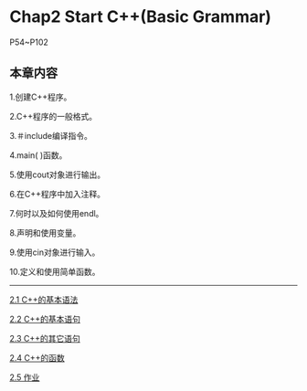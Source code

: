 # Chap2 Start C++(Basic Grammar)

P54~P102

## 本章内容

1.创建C++程序。

2.C++程序的一般格式。

3.＃include编译指令。

4.main( )函数。

5.使用cout对象进行输出。

6.在C++程序中加入注释。

7.何时以及如何使用endl。

8.声明和使用变量。

9.使用cin对象进行输入。

10.定义和使用简单函数。

****

[2.1 C++的基本语法](https://github.com/EscoffierZhou/CPP_Primer_Plus_NOTE/blob/main/Chap2%20Start%20C%2B%2B/2.1%20C%2B%2B%E7%9A%84%E5%9F%BA%E6%9C%AC%E8%AF%AD%E6%B3%95.md)

[2.2 C++的基本语句](https://github.com/EscoffierZhou/CPP_Primer_Plus_NOTE/blob/main/Chap2%20Start%20C%2B%2B/2.2%20C%2B%2B%E7%9A%84%E5%9F%BA%E6%9C%AC%E8%AF%AD%E5%8F%A5.md)

[2.3 C++的其它语句](https://github.com/EscoffierZhou/CPP_Primer_Plus_NOTE/blob/main/Chap2%20Start%20C%2B%2B/2.3%20C%2B%2B%E7%9A%84%E5%85%B6%E5%AE%83%E8%AF%AD%E5%8F%A5.md)

[2.4 C++的函数](https://github.com/EscoffierZhou/CPP_Primer_Plus_NOTE/blob/main/Chap2%20Start%20C%2B%2B/2.4%20C%2B%2B%E7%9A%84%E5%87%BD%E6%95%B0.md)

[2.5 作业](https://github.com/EscoffierZhou/CPP_Primer_Plus_NOTE/blob/main/Chap2%20Start%20C%2B%2B/2.5%20%E4%BD%9C%E4%B8%9A.md)



